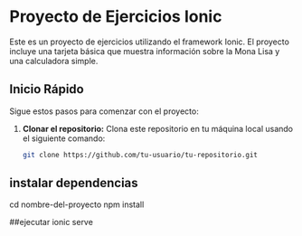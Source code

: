 # Proyecto de Ejercicios Ionic

Este es un proyecto de ejercicios utilizando el framework Ionic. El proyecto incluye una tarjeta básica que muestra información sobre la Mona Lisa y una calculadora simple.

## Inicio Rápido

Sigue estos pasos para comenzar con el proyecto:

1. **Clonar el repositorio:** Clona este repositorio en tu máquina local usando el siguiente comando:

   ```bash
   git clone https://github.com/tu-usuario/tu-repositorio.git

## instalar dependencias
cd nombre-del-proyecto
npm install

##ejecutar
ionic serve
